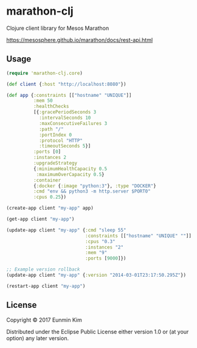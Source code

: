 # marathon-clj

Clojure client library for Mesos Marathon

https://mesosphere.github.io/marathon/docs/rest-api.html

## Usage

```clojure
(require 'marathon-clj.core)

(def client {:host "http://localhost:8080"})

(def app {:constraints [["hostname" "UNIQUE"]]
          :mem 50
          :healthChecks
          [{:gracePeriodSeconds 3
            :intervalSeconds 10
            :maxConsecutiveFailures 3
            :path "/"
            :portIndex 0
            :protocol "HTTP"
            :timeoutSeconds 5}]
          :ports [0]
          :instances 2
          :upgradeStrategy
          {:minimumHealthCapacity 0.5
           :maximumOverCapacity 0.5}
          :container
          {:docker {:image "python:3"}, :type "DOCKER"}
          :cmd "env && python3 -m http.server $PORT0"
          :cpus 0.25})

(create-app client "my-app" app)

(get-app client "my-app")

(update-app client "my-app" {:cmd "sleep 55"
                             :constraints [["hostname" "UNIQUE" ""]]
                             :cpus "0.3"
                             :instances "2"
                             :mem "9"
                             :ports [9000]})

;; Example version rollback
(update-app client "my-app" {:version "2014-03-01T23:17:50.295Z"})

(restart-app client "my-app")
```

## License

Copyright © 2017 Eunmin Kim

Distributed under the Eclipse Public License either version 1.0 or (at
your option) any later version.
